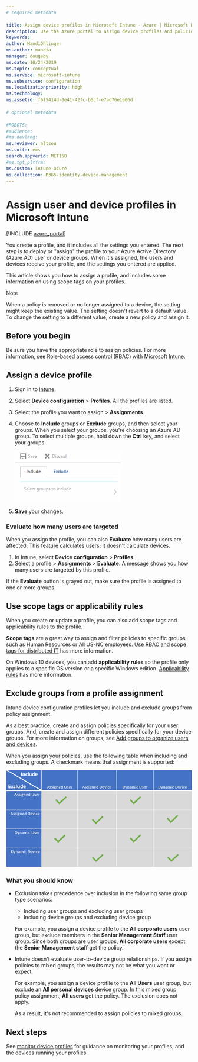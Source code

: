 ```yaml
---
# required metadata

title: Assign device profiles in Microsoft Intune - Azure | Microsoft Docs
description: Use the Azure portal to assign device profiles and policies to users and devices. Learn how to exclude groups from a profile assignment in Microsoft Intune.
keywords:
author: MandiOhlinger
ms.author: mandia
manager: dougeby
ms.date: 10/24/2019
ms.topic: conceptual
ms.service: microsoft-intune
ms.subservice: configuration
ms.localizationpriority: high
ms.technology:
ms.assetid: f6f5414d-0e41-42fc-b6cf-e7ad76e1e06d

# optional metadata

#ROBOTS:
#audience:
#ms.devlang:
ms.reviewer: altsou
ms.suite: ems
search.appverid: MET150
#ms.tgt_pltfrm:
ms.custom: intune-azure
ms.collection: M365-identity-device-management
---
```


# Assign user and device profiles in Microsoft Intune

[!INCLUDE [azure_portal](../includes/azure_portal.md)]

You create a profile, and it includes all the settings you entered. The next step is to deploy or "assign" the profile to your Azure Active Directory (Azure AD) user or device groups. When it's assigned, the users and devices receive your profile, and the settings you entered are applied.

This article shows you how to assign a profile, and includes some information on using scope tags on your profiles.

> [!NOTE]  
> When a policy is removed or no longer assigned to a device, the setting might keep the existing value. The setting doesn't revert to a default value. To change the setting to a different value, create a new policy and assign it.

## Before you begin

Be sure you have the appropriate role to assign policies. For more information, see [Role-based access control (RBAC) with Microsoft Intune](../fundamentals/role-based-access-control.md).

## Assign a device profile

1. Sign in to [Intune](https://go.microsoft.com/fwlink/?linkid=2090973).
2. Select **Device configuration** > **Profiles**. All the profiles are listed.
3. Select the profile you want to assign > **Assignments**.
4. Choose to **Include** groups or **Exclude** groups, and then select your groups. When you select your groups, you're choosing an Azure AD group. To select multiple groups, hold down the **Ctrl** key, and select your groups.

    ![Screenshot of options to include or exclude groups from a profile assignment](./media/device-profile-assign/group-include-exclude.png)

5. **Save** your changes.

### Evaluate how many users are targeted

When you assign the profile, you can also **Evaluate** how many users are affected. This feature calculates users; it doesn't calculate devices.

1. In Intune, select **Device configuration** > **Profiles**.
2. Select a profile > **Assignments** > **Evaluate**. A message shows you how many users are targeted by this profile.

If the **Evaluate** button is grayed out, make sure the profile is assigned to one or more groups.

## Use scope tags or applicability rules

When you create or update a profile, you can also add scope tags and applicability rules to the profile.

**Scope tags** are a great way to assign and filter policies to specific groups, such as Human Resources or All US-NC employees. [Use RBAC and scope tags for distributed IT](../fundamentals/scope-tags.md) has more information.

On Windows 10 devices, you can add **applicability rules** so the profile only applies to a specific OS version or a specific Windows edition. [Applicability rules](device-profile-create.md#applicability-rules) has more information.

## Exclude groups from a profile assignment

Intune device configuration profiles let you include and exclude groups from policy assignment.

As a best practice, create and assign policies specifically for your user groups. And, create and assign different policies specifically for your device groups. For more information on groups, see [Add groups to organize users and devices](../fundamentals/groups-add.md).

When you assign your policies, use the following table when including and excluding groups. A checkmark means that assignment is supported:

![Supported options include or exclude groups from a profile assignment](./media/device-profile-assign/include-exclude-user-device-groups.png)

### What you should know

- Exclusion takes precedence over inclusion in the following same group type scenarios:

  - Including user groups and excluding user groups
  - Including device groups and excluding device group

  For example, you assign a device profile to the **All corporate users** user group, but exclude members in the **Senior Management Staff** user group. Since both groups are user groups, **All corporate users** except the **Senior Management staff** get the policy.

- Intune doesn't evaluate user-to-device group relationships. If you assign policies to mixed groups, the results may not be what you want or expect.

  For example, you assign a device profile to the **All Users** user group, but exclude an **All personal devices** device group. In this mixed group policy assignment, **All users** get the policy. The exclusion does not apply.

  As a result, it's not recommended to assign policies to mixed groups.

## Next steps

See [monitor device profiles](device-profile-monitor.md) for guidance on monitoring your profiles, and the devices running your profiles.
